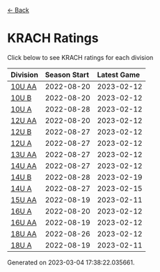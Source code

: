 [<- Back](../readme.md)
# KRACH Ratings
Click below to see KRACH ratings for each division

| Division | Season Start | Latest Game |
| :-- | :-- | :-- |
| [10U AA](10U-AA-ratings.txt) | 2022-08-20 | 2023-02-12 |
| [10U B](10U-B-ratings.txt) | 2022-08-20 | 2023-02-12 |
| [10U A](10U-A-ratings.txt) | 2022-08-28 | 2023-02-12 |
| [12U AA](12U-AA-ratings.txt) | 2022-08-20 | 2023-02-12 |
| [12U B](12U-B-ratings.txt) | 2022-08-27 | 2023-02-12 |
| [12U A](12U-A-ratings.txt) | 2022-08-27 | 2023-02-12 |
| [13U AA](13U-AA-ratings.txt) | 2022-08-27 | 2023-02-12 |
| [14U AA](14U-AA-ratings.txt) | 2022-08-27 | 2023-02-12 |
| [14U B](14U-B-ratings.txt) | 2022-08-28 | 2023-02-19 |
| [14U A](14U-A-ratings.txt) | 2022-08-27 | 2023-02-15 |
| [15U AA](15U-AA-ratings.txt) | 2022-08-19 | 2023-02-11 |
| [16U A](16U-A-ratings.txt) | 2022-08-20 | 2023-02-12 |
| [16U AA](16U-AA-ratings.txt) | 2022-08-19 | 2023-02-12 |
| [18U AA](18U-AA-ratings.txt) | 2022-08-26 | 2023-02-12 |
| [18U A](18U-A-ratings.txt) | 2022-08-19 | 2023-02-11 |

Generated on 2023-03-04 17:38:22.035661.
